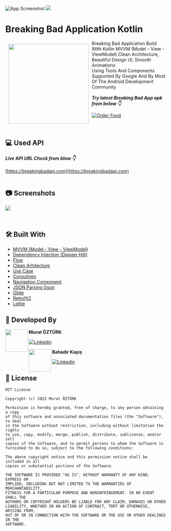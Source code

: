 ![App Screenshot](https://github.com/muratozturk5/Breaking-Bad/blob/master/Screenshots/BannerImage.png)
![](https://vbr.wocr.tk/badge?page_id=braking-bad-android&color=55acb7&style=for-the-badge&logo=Github)

# Breaking Bad Application Kotlin

<img src="https://github.com/muratozturk5/Breaking-Bad/blob/master/Screenshots/icon.png" align="left"
width="250" hspace="10" vspace="10">
   
Breaking Bad Application Build With Kotlin MVVM (Model - View - ViewModel) Clean Architecture, Beautiful Design UI, Smooth Animations </br>
Using Tools And Components Supported By Google And By Most Of The Android Development Community</br></br>***Try latest Breaking Bad App apk from below 👇***

[![Order Food](https://img.shields.io/badge/Breaking%20Bad-APK-brightgreen?style=for-the-badge&logo=android)](https://github.com/muratozturk5/Breaking-Bad/blob/master/APK/app-debug.apk)</br></br></br>

## 💻 Used API
***Live API URL Check from blow 👇***
</br>
</br>
[https://breakingbadapi.com](https://breakingbadapi.com)
</br>
</br>

## 📷 Screenshots

![](https://github.com/muratozturk5/Breaking-Bad/blob/master/Screenshots/Screenshots%20.png)

</br>

## 🛠 Built With
- [MVVM (Model - View - ViewModel)](https://developer.android.com/topic/architecture)
- [Dependency Injection (Dagger Hilt)](https://developer.android.com/training/dependency-injection/hilt-android)
- [Flow](https://kotlinlang.org/docs/flow.html)
- [Clean Arhitecture](https://developer.android.com/topic/architecture)
- [Use Case](https://developer.android.com/topic/architecture)
- [Coroutines](https://developer.android.com/kotlin/coroutines)
- [Navigation Component](https://developer.android.com/guide/navigation/navigation-getting-started)
- [JSON Parsing Gson](https://github.com/google/gson)
- [Glide](https://github.com/skydoves/landscapist)
- [Retrofit2](https://square.github.io/retrofit)
- [Lottie](https://github.com/LottieFiles/lottie-android)
## 👨 Developed By 

 <img src="https://avatars.githubusercontent.com/u/62841905?s=400&u=6b1f97cf6a3dfe668719000f9686f5fe861f273a&v=4" width="70" align="left">


**Murat ÖZTÜRK**

[![Linkedin](https://img.shields.io/badge/-linkedin-grey?logo=linkedin)](https://www.linkedin.com/in/murat-%C3%B6zt%C3%BCrk-7a9306217/)


 <img src="https://avatars.githubusercontent.com/u/66027016?v=4" width="70" align="left">


**Bahadır Kayış**

[![Linkedin](https://img.shields.io/badge/-linkedin-grey?logo=linkedin)](https://www.linkedin.com/in/bahadir-kayis-b27573228/)


📄 License 
-------

```
MIT License

Copyright (c) 2022 Murat ÖZTÜRK

Permission is hereby granted, free of charge, to any person obtaining a copy
of this software and associated documentation files (the "Software"), to deal
in the Software without restriction, including without limitation the rights
to use, copy, modify, merge, publish, distribute, sublicense, and/or sell
copies of the Software, and to permit persons to whom the Software is
furnished to do so, subject to the following conditions:

The above copyright notice and this permission notice shall be included in all
copies or substantial portions of the Software.

THE SOFTWARE IS PROVIDED "AS IS", WITHOUT WARRANTY OF ANY KIND, EXPRESS OR
IMPLIED, INCLUDING BUT NOT LIMITED TO THE WARRANTIES OF MERCHANTABILITY,
FITNESS FOR A PARTICULAR PURPOSE AND NONINFRINGEMENT. IN NO EVENT SHALL THE
AUTHORS OR COPYRIGHT HOLDERS BE LIABLE FOR ANY CLAIM, DAMAGES OR OTHER
LIABILITY, WHETHER IN AN ACTION OF CONTRACT, TORT OR OTHERWISE, ARISING FROM,
OUT OF OR IN CONNECTION WITH THE SOFTWARE OR THE USE OR OTHER DEALINGS IN THE
SOFTWARE.
```
